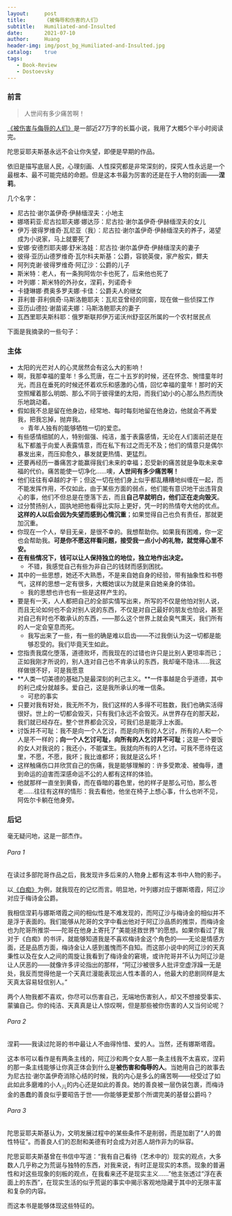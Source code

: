 ```yaml
---
layout:     post
title:      《被侮辱和伤害的人们》
subtitle:   Humiliated-and-Insulted
date:       2021-07-10
author:     Huang
header-img: img/post_bg_Humiliated-and-Insulted.jpg
catalog:    true
tags:
   - Book-Review
   - Dostoevsky
---
```


### 前言

> 人世间有多少痛苦啊！

[《被伤害与侮辱的人们》](https://book.douban.com/subject/25887930/)是一部近27万字的长篇小说，我用了大概5个半小时阅读完。

陀思妥耶夫斯基永远不会让你失望，即便是早期的作品。

依旧是描写底层人民，心理刻画、人性探究都是非常深刻的，探究人性永远是一个最根本、最不可能完结的命题。但是这本书最为厉害的还是在于人物的刻画——**涅莉**。

几个名字：

* 尼古拉·谢尔盖伊奇·伊赫缅涅夫：小地主
* 娜塔莉亚·尼古拉耶夫娜·娜达莎：尼古拉·谢尔盖伊奇·伊赫缅涅夫的女儿
* 伊万·彼得罗维奇·瓦尼亚（我）：尼古拉·谢尔盖伊奇·伊赫缅涅夫的养子，渴望成为小说家，马上就要死了
* 安娜·安德烈耶夫娜·舒米洛娃：尼古拉·谢尔盖伊奇·伊赫缅涅夫的妻子
* 彼得·亚历山德罗维奇·瓦尔科夫斯基：公爵，容貌英俊，家产殷实，鳏夫
* 阿列克谢·彼得罗维奇·阿辽沙：公爵的儿子
* 斯米特：老人，有一条狗阿佐尔卡也死了，后来他也死了
* 叶列娜：斯米特的外孙女，涅莉，列诺奇卡
* 卡捷琳娜·费奥多罗夫娜·卡佳：公爵夫人的继女
* 菲利普·菲利佩奇·马斯洛鲍耶夫：瓦尼亚曾经的同窗，现在做一些侦探工作
* 亚历山德拉·谢苗诺夫娜：马斯洛鲍耶夫的妻子
* 瓦西里耶夫斯科耶：俄罗斯联邦伊万诺沃州舒亚区所属的一个农村居民点

下面是我摘录的一些句子：

### 主体

* 太阳的光芒对人的心灵居然会有这么大的影响！
* 啊，我那幸福的童年！多么荒唐，在二十五岁的时候，还在怀念、惋惜童年时光，而且在垂死的时候还怀着欢乐和感激的心情，回忆幸福的童年！那时的天空照耀着那么明朗、那么不同于彼得堡的太阳，而我们幼小的心那么热烈而快乐地跳动着。
* 假如我不总是留在他身边，经常地、每时每刻地留在他身边，他就会不再爱我，把我忘掉，抛弃我。
  * 青年人独有的能够牺牲一切的爱恋。
* 有些感情细腻的人，特别倔强、纯洁，羞于表露感情，无论在人们面前还是在私下都羞于向爱人表露情意，而在私下有过之而无不及；他们的情意只是偶尔暴发出来，而压抑愈久，暴发就更热情、更猛烈。
* 还要再经历一番痛苦才能赢得我们未来的幸福；忍受新的痛苦就是争取未来幸福的代价。痛苦能使一切净化……噢，**人世间有多少痛苦啊！**
* 他们往往有卓越的才干；但这一切在他们身上似乎都乱糟糟地纠缠在一起，而不能发挥作用，不仅如此，由于某些方面的弱点，他们能有意识地干出违背良心的事，他们不但总是在堕落下去，而且**自己早就明白，他们正在走向毁灭**。
* 过分赞扬别人，固执地把他看得比实际上更好，凭一时的热情夸大他的优点。**这样的人以后会因为失望而感到心情沉重**；如果觉得自己也负有责任，那就更加沉重。
* 你现在一个人，举目无亲，是很不幸的。我想帮助你。如果我有困难，你一定也会帮助我。**可是你不愿这样看问题，接受我一点小小的礼物，就觉得心里不安。**
* **在有些情况下，钱可以让人保持独立的地位，独立地作出决定。**
  * 不错，我感觉自己有些为非自己的钱财而感到困扰。
* 其中的一些思想，她还不大熟悉，不是来自她自身的经验，带有抽象性和书卷气，这样的思想一定有很多，大概她误以为就是来自她亲身的体验。
  * 我的思想也许也有一些是这样产生的。
* 要是有一天，人人都把自己的全部实情写出来，所写的不仅是他怕对别人说，而且无论如何也不会对别人说的东西，不仅是对自己最好的朋友也怕说，甚至对自己有时也不敢承认的东西，——那么这个世界上就会臭气熏天，我们所有的人一定会窒息而死。
  * 我写出来了一些，有一些的确是难以启齿——不过我倒认为这一切都是能够忍受的。我们毕竟天生如此。
* 您指责我腐化堕落，道德败坏，而我现在的过错也许只是比别人更坦率而已；正如我刚才所说的，别人连对自己也不肯承认的东西，我却毫不隐讳……我这样做很不好，可是我愿意
* **人类一切美德的基础乃是最深刻的利己主义。**一件事越是合乎道德，其中的利己成分就越多。爱自己，这是我所承认的唯一信条。
  * 可悲的事实
* 只要对我有好处，我无所不为，我们这样的人多得不可胜数，我们也确实活得很好。世上的一切都会毁灭，只有我们永远不会毁灭。从世界存在的那天起，我们就已经存在。整个世界都会沉没，可我们总是能浮上水面。
* 讨饭并不可耻：我不是向一个人乞讨，而是向所有的人乞讨，所有的人和一个人是不一样的；**向一个人乞讨可耻，向所有的人乞讨并不可耻**；这是一个要饭的女人对我说的；我还小，不能谋生。我就向所有的人乞讨。可我不愿待在这里，不愿，不愿，我坏；我比谁都坏；我就是这么坏！
* 这样触痛伤口并欣赏自己的伤痛，我是能够理解的：许多受欺凌、被侮辱，遭到命运的迫害而深感命运不公的人都有这样的体验。
* 他就那样一直坐到黄昏，而在昏暗的暮色里，他的样子是那么可怕，那么苍老……往往有这样的情形：我去看他，他坐在椅子上想心事，什么也听不见，阿佐尔卡躺在他身旁。

### 后记

毫无疑问地，这是一部杰作。

###### Para 1

在读过多部陀哥作品之后，我发现许多后来的人物身上都有这本书中人物的影子。

以[《白痴》](https://huang-feiyu.github.io/2021/06/05/The-Idiot/)为例，就我现在的记忆而言。明显地，叶列娜对应于娜斯塔霞，阿辽沙对应于梅诗金公爵。

我相信涅莉与娜斯塔霞之间的相似性是不难发现的，而阿辽沙与梅诗金的相似并不是浮于表面的。我们能够从陀哥的文字中看出他对于阿辽沙品质的推崇，而梅诗金也为陀哥所推崇——陀哥在他身上寄托了“美能拯救世界”的愿想。如果你看过了我对于《白痴》的书评，就能够知道我是不喜欢梅诗金这个角色的——无论是情感方面，还是品质方面，梅诗金让人感到羞愧而不自知。而这部小说中的阿辽沙的天真秉性以及在女人之间的周旋让我看到了梅诗金的窘境，或许陀哥并不认为阿辽沙是让人厌恶的——就像许多评论指出的那样，“阿辽沙被很多人批评空虚浮躁一无是处，我反而觉得他是一个天真烂漫能表现出人性本善的人，他最大的悲剧同样是太天真太容易轻信别人。”

两个人物我都不喜欢，你尽可以伤害自己，无端地伤害别人，却又不想接受事实、蒙骗自己。你的纯洁、天真真是让人惊叹啊，但是那些被你伤害的人又当何论呢？

###### Para 2

涅莉——我读过陀哥的书中最让人不由得怜惜、爱的人。当然，还有娜斯塔霞。

这本书可以看作是有两条主线的，阿辽沙和两个女人那一条主线我不太喜欢，涅莉的那一条主线能够让你真正体会到什么是**被伤害和侮辱的人**。当她用自己的故事去为尼古拉·谢尔盖伊奇消除心结的时候，我的内心是多么的痛苦啊——经受过了如此如此多磨难的小人<sub>儿</sub>的内心还是如此的善良。她的善良被一层伪装包裹，而梅诗金的愚蠢的善良似乎要昭告于世——你能够更爱那个所谓完美的基督公爵吗？

###### Para 3

陀思妥耶夫斯基认为，文明发展过程中的某些条件不是削弱，而是加剧了“人的兽性特征”。而善良人们的忍耐和美德有时会成为对恶人胡作非为的纵容。

陀思妥耶夫斯基曾在书信中写道：“我有自己看待（艺术中的）现实的观点，大多数人几乎称之为荒诞与独特的东西，对我来说，有时正是现实的本质。现象的普遍性和对这些现象的刻板的观点，在我看来还不是现实主义……”他主张透过“浮在表面上的东西”，在现实生活的似乎荒诞的事实中揭示客观地隐藏于其中的无限丰富和复杂的内容。

而这本书是能够体现这些特征的。

